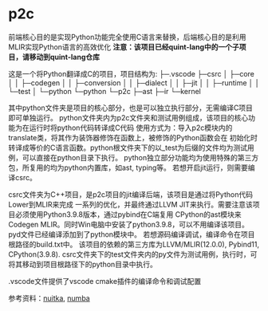 # p2c
前端核心目的是实现Python功能完全使用C语言来替换，后端核心目的是利用MLIR实现Python语言的高效优化
**注意：该项目已经quint-lang中的一个子项目，请移动到quint-lang仓库**

这是一个将Python翻译成C的项目，项目结构为:
├─.vscode
├─csrc
│  ├─core
│  │  ├─codegen
│  │  ├─conversion
│  │  ├─dialect
│  │  ├─jit
│  │  ├─runtime
│  │  └─test
│  └─python
└─python
    └─p2c
        ├─ast 
        ├─ir
        └─kernel

其中python文件夹是项目的核心部分，也是可以独立执行部分，无需编译C项目即可单独运行。
python文件夹内为p2c文件夹和测试用例组成，该项目的核心功能为在运行时将python代码转译成C代码
使用方式为：导入p2c模块内的translate类，将其作为装饰器修饰在函数上，被修饰的Python函数会在
初始化时转译成等价的C语言函数。python根文件夹下的以_test为后缀的文件均为测试用例，可以直接在python目录下执行。
python独立部分功能均为使用特殊的第三方包，所复用的均为python内置库，如ast, typing等。
若想开启jit运行，则需要编译csrc。

csrc文件夹为C++项目，是p2c项目的jit编译后端，该项目是通过将Python代码Lower到MLIR来完成
一系列的优化，并最终通过LLVM JIT来执行。需要注意该项目必须使用Python3.9.8版本，通过pybind在C端复用
CPython的ast模块来Codegen MLIR。同时Win电脑中安装了python3.9.8，可以不用编译该项目。
pyd文件已经编译添加到了python模块中。
若想源码编译调试，编译命令在项目根路径的build.txt中。
该项目的依赖的第三方库为LLVM/MLIR(12.0.0), Pybind11, CPython(3.9.8).
csrc文件夹下的test文件夹内的py文件为测试用例，执行时，可将其移动到项目根路径下的python目录中执行。

.vscode文件提供了vscode cmake插件的编译命令和调试配置

参考资料：[nuitka](), [numba]()
